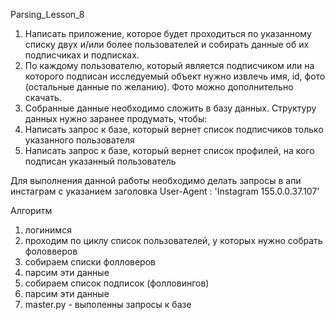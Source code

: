 Parsing_Lesson_8
1) Написать приложение, которое будет проходиться по указанному списку двух и/или более пользователей и собирать 
данные об их подписчиках и подписках.
2) По каждому пользователю, который является подписчиком или на которого подписан исследуемый объект нужно извлечь 
имя, 
id, 
фото (остальные данные по
желанию). 
Фото можно дополнительно скачать.
3) Собранные данные необходимо сложить в базу данных. Структуру данных нужно заранее продумать, чтобы:
4) Написать запрос к базе, который вернет список подписчиков только указанного пользователя
5) Написать запрос к базе, который вернет список профилей, на кого подписан указанный пользователь

Для выполнения данной работы необходимо делать запросы в апи инстаграм с указанием заголовка User-Agent : 
'Instagram 155.0.0.37.107'

Алгоритм
1) логинимся
2) проходим по циклу список пользователей, у которых нужно собрать фоловверов
3) собираем списки фолловеров
5) парсим эти данные
6) собираем список подписок (фолловингов)
8) парсим эти данные
9) master.py  - выполенны запросы к базе
